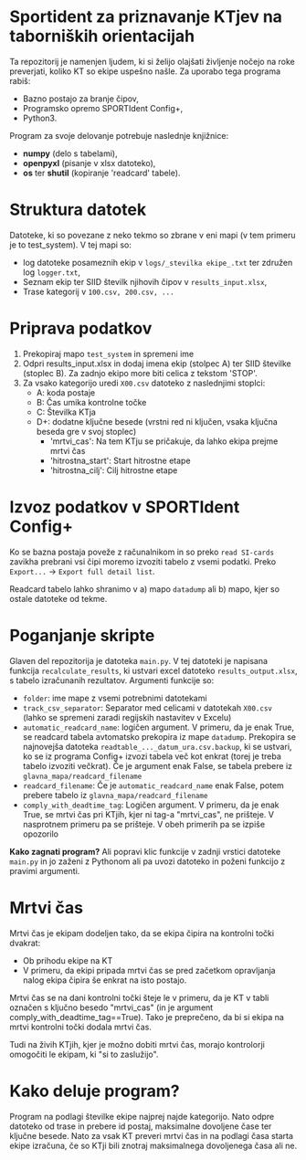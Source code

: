 # Sportident za priznavanje KTjev na taborniških orientacijah

Ta repozitorij je namenjen ljudem, ki si želijo olajšati življenje nočejo na roke preverjati, koliko KT so ekipe uspešno
našle. Za uporabo tega programa rabiš:
- Bazno postajo za branje čipov,
- Programsko opremo SPORTIdent Config+,
- Python3.

Program za svoje delovanje potrebuje naslednje knjižnice:
- **numpy** (delo s tabelami),
- **openpyxl** (pisanje v xlsx datoteko),
- **os** ter **shutil** (kopiranje 'readcard' tabele).

# Struktura datotek
Datoteke, ki so povezane z neko tekmo so zbrane v eni mapi (v tem primeru je to 
test_system). V tej mapi so:
- log datoteke posameznih ekip v `logs/_stevilka ekipe_.txt` ter združen log `logger.txt`,
- Seznam ekip ter SIID številk njihovih čipov v `results_input.xlsx`,
- Trase kategorij v `100.csv, 200.csv, ...`

# Priprava podatkov
1. Prekopiraj mapo `test_system` in spremeni ime
2. Odpri results_input.xlsx in dodaj imena ekip (stolpec A) ter SIID številke (stoplec B). Za zadnjo ekipo more biti 
celica z tekstom 'STOP'.
3. Za vsako kategorijo uredi `X00.csv` datoteko z naslednjimi stoplci:
   - A: koda postaje
   - B: Čas umika kontrolne točke
   - C: Številka KTja
   - D+: dodatne ključne besede (vrstni red ni ključen, vsaka ključna beseda gre v svoj stoplec)
     - 'mrtvi_cas': Na tem KTju se pričakuje, da lahko ekipa prejme mrtvi čas
     - 'hitrostna_start': Start hitrostne etape
     - 'hitrostna_cilj': Cilj hitrostne etape

# Izvoz podatkov v SPORTIdent Config+
Ko se bazna postaja poveže z računalnikom in so preko `read SI-cards` zavikha prebrani vsi čipi moremo izvoziti tabelo z
vsemi podatki. Preko `Export...` &rarr; `Export full detail list`. 

Readcard tabelo lahko shranimo v a) mapo `datadump` ali b) mapo, kjer so ostale datoteke od tekme.

# Poganjanje skripte
Glaven del repozitorija je datoteka `main.py`. V tej datoteki je napisana funkcija `recalculate_results`, ki ustvari
excel datoteko `results_output.xlsx`, s tabelo izračunanih rezultatov. Argumenti funkcije so:
- `folder`: ime mape z vsemi potrebnimi datotekami
- `track_csv_separator`: Separator med celicami v datotekah `X00.csv` (lahko se spremeni zaradi regijskih nastavitev v 
Excelu)
- `automatic_readcard_name`: logičen argument. V primeru, da je enak True, se readcard tabela avtomatsko prekopira iz 
mape `datadump`. Prekopira se najnovejša datoteka `readtable_..._datum_ura.csv.backup`, ki se ustvari, ko se iz programa
Config+ izvozi tabela več kot enkrat (torej je treba tabelo izvoziti večkrat). Če je argument enak False, se tabela
prebere iz `glavna_mapa/readcard_filename`
- `readcard_filename`: Če je `automatic_readcard_name` enak False, potem prebere tabelo iz
`glavna_mapa/readcard_filename`
- `comply_with_deadtime_tag`: Logičen argument. V primeru, da je enak True, se mrtvi čas pri KTjih, kjer ni tag-a 
"mrtvi_cas", ne prišteje. V nasprotnem primeru pa se prišteje. V obeh primerih pa se izpiše opozorilo

**Kako zagnati program?** Ali popravi klic funkcije v zadnji vrstici datoteke `main.py` in jo zaženi z Pythonom ali pa
uvozi datoteko in poženi funkcijo z pravimi argumenti.


# Mrtvi čas
Mrtvi čas je ekipam dodeljen tako, da se ekipa čipira na kontrolni točki dvakrat:
- Ob prihodu ekipe na KT
- V primeru, da ekipi pripada mrtvi čas se pred začetkom opravljanja nalog ekipa čipira še enkrat na isto postajo. 

Mrtvi čas se na dani kontrolni točki šteje le v primeru, da je KT v tabli označen s 
ključno besedo "mrtvi_cas" (in je argument comply_with_deadtime_tag==True). Tako
je preprečeno, da bi si ekipa na mrtvi kontrolni točki dodala mrtvi čas. 

Tudi na živih KTjih, kjer je možno dobiti mrtvi čas, morajo kontrolorji omogočiti le
ekipam, ki "si to zaslužijo".

# Kako deluje program?
Program na podlagi številke ekipe najprej najde kategorijo. Nato odpre datoteko od 
trase in prebere id postaj, maksimalne dovoljene čase ter ključne besede. Nato za vsak KT preveri
mrtvi čas in na podlagi časa starta ekipe izračuna, če so KTji bili znotraj maksimalnega dovoljenega časa
ali ne.
